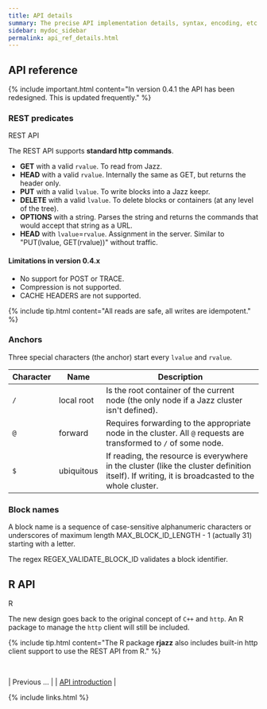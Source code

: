 ```yaml
---
title: API details
summary: The precise API implementation details, syntax, encoding, etc.
sidebar: mydoc_sidebar
permalink: api_ref_details.html
---
```


## API reference

{% include important.html content="In version 0.4.1 the API has been redesigned. This is updated frequently." %}


### REST predicates

<span class="label label-info">REST API</span>

The REST API supports **standard http commands**.

* **GET** with a valid `rvalue`. To read from Jazz.
* **HEAD** with a valid `rvalue`. Internally the same as GET, but returns the header only.
* **PUT** with a valid `lvalue`. To write blocks into a Jazz keepr.
* **DELETE** with a valid `lvalue`. To delete blocks or containers (at any level of the tree).
* **OPTIONS** with a string. Parses the string and returns the commands that would accept that string as a URL.
* **HEAD** with `lvalue`=`rvalue`. Assignment in the server. Similar to "PUT(lvalue, GET(rvalue))" without traffic.

#### Limitations in version 0.4.x

  * No support for POST or TRACE.
  * Compression is not supported.
  * CACHE HEADERS are not supported.

{% include tip.html content="All reads are safe, all writes are idempotent." %}


### Anchors

Three special characters (the anchor) start every `lvalue` and `rvalue`.

| Character | Name | Description |
|-----------|------|-------------|
| `/` | local root | Is the root container of the current node (the only node if a Jazz cluster isn't defined). |
| `@` | forward | Requires forwarding to the appropriate node in the cluster. All `@` requests are transformed to `/` of some node. |
| `$` | ubiquitous | If reading, the resource is everywhere in the cluster (like the cluster definition itself). If writing, it is broadcasted to the whole cluster. |


### Block names

A block name is a sequence of case-sensitive alphanumeric characters or underscores of maximum length MAX_BLOCK_ID_LENGTH - 1 (actually 31)
starting with a letter.

The regex REGEX_VALIDATE_BLOCK_ID validates a block identifier.

## R API

<span class="label label-info">R</span>

The new design goes back to the original concept of `C++` and `http`. An R package to manage the `http` client will still be included.

{% include tip.html content="The R package **rjazz** also includes built-in http client support to use the REST API from R." %}

<br/>

| <span class="label label-default">Previous ...</span> |
| [API introduction](api_ref_intro.html) |

{% include links.html %}
